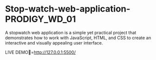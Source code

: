 # Stop-watch-web-application-PRODIGY_WD_01
A stopwatch web application is a simple yet practical project that demonstrates how to work with JavaScript, HTML, and CSS to create an interactive and visually appealing user interface. 


LIVE DEMO🔴=http://127.0.0.1:5500/
